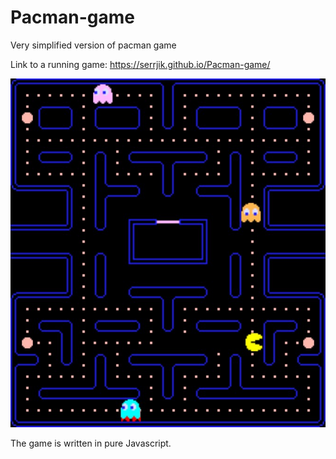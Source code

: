 # Pacman-game
Very simplified version of pacman game

Link to a running game: https://serrjik.github.io/Pacman-game/

![Preview](https://raw.githubusercontent.com/Serrjik/Pacman-game/master/pacman-game.jpg)

The game is written in pure Javascript.
